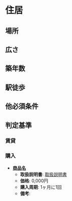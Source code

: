 住居
====

場所
----

広さ
----

築年数
----

駅徒歩
----

他必須条件
----

判定基準
----

### 賃貸

### 購入

- [**商品名**](official-page)
  - **取扱説明書**: [取扱説明書](manual-page-url)
  - **価格**: 0,000円
  - **購入周期**: 1ヶ月に1回
  - **備考**:
